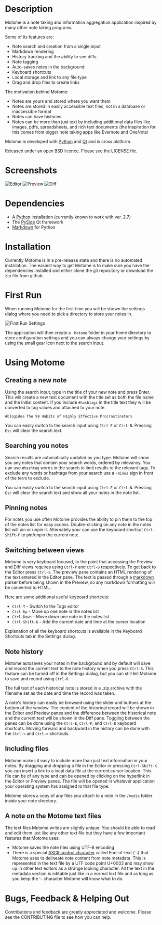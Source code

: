 Description
===========

Motome is a note taking and information aggregation application inspired by many other note taking programs.

Some of its features are:

- Note search and creation from a single input
- Markdown rendering
- History tracking and the ability to see diffs
- Note tagging
- Auto-saves notes in the background
- Keyboard shortcuts
- Local storage and link to any file type
- Drag and drop files to create links

The motivation behind Motome:

- Notes are yours and stored where you want them
- Notes are stored in easily accessible text files, not in a database or inaccessible format
- Notes can have histories
- Notes can be more than just text by including additional data files like images, pdfs, spreadsheets, and rich text documents (the inspiration for this comes from bigger note taking apps like Evernote and OneNote)

Motome is developed with [Python](http://www.python.org/) and [Qt](http://qt-project.org/) and is cross platform.

Released under an open BSD licence.  Please see the LICENSE file.

Screenshots
===========

![Editor](screenshots/motome_editor_pane_0.1.0.png)
![Preview](screenshots/motome_preview_pane_0.1.0.png)
![Diff](screenshots/motome_diff_pane_0.1.0.png)

Dependencies
============

- A [Python](http://www.python.org/) installation (currently known to work with ver. 2.7)
- The [PySide](http://qt-project.org/wiki/PySide) Qt framework
- [Markdown](http://pypi.python.org/pypi/Markdown) for Python

Installation
============

Currently Motome is in a pre-release state and there is no automated installation.  The easiest way to get Motome is to make sure you have the dependencies installed and either clone the git repository or download the zip file from github.

First Run
=========

When running Motome for the first time you will be shown the settings dialog where you need to pick a directory to store your notes in.

![First Run Settings](screenshots/motome_first_run_0.1.0.png)

The application will then create a `.Motome` folder in your home directory to store configuration settings and you can always change your settings by using the small gear icon next to the search input.

Using Motome
============

## Creating a new note
Using the search input, type in the title of your new note and press Enter.  This will create a new text document with the title set as both the file name and the initial content.  If you include `#hashtags` in the title text they will be converted to tag values and attached to your note.

    #blogidea The 99 Habits of Highly Effective Procrastinators

You can easily switch to the search input using `Ctrl-F` or `Ctrl-N`.  Pressing `Esc` will clear the search text.

## Searching you notes
Search results are automatically updated as you type. Motome will show you any notes that contain your search words, ordered by relevancy.  You can use `#hashtag` words in the search to limit results to the relevant tags. To exclude any words or hashtags from your search use a `-minus` sign in front of the term to exclude.

You can easily switch to the search input using `Ctrl-F` or `Ctrl-N`.  Pressing `Esc` will clear the search text and show all your notes in the note list.

## Pinning notes
For notes you use often Motome provides the ability to pin them to the top of the notes list for easy access.  Double-clicking on any note in the notes list will pin or unpin it.  Alternately your can use the keyboard shortcut `Ctrl-Shift-P` to pin/unpin the current note.

## Switching between views
Motome is very keyboard focused, to the point that accessing the Preview and Diff views requires using `Ctrl-P` and `Ctrl-D` respectively.  To get back to the Editor press `Ctrl-E`.  The preview pane contains an HTML rendering of the text entered in the Editor pane.  The text is passed through a [markdown](http://daringfireball.net/projects/markdown/) parser before being shown in the Preview, so any markdown formatting will be converted to HTML.

Here are some additional useful keyboard shortcuts:

- `Ctrl-T` - Switch to the Tags editor
- `Ctrl-Up` - Move up one note in the notes list
- `Ctrl-Down` - Move down one note in the notes list
- `Ctrl-Shift-U` - Add the current date and time at the cursor location

Explanation of all the keyboard shortcuts is available in the Keyboard Shortcuts tab in the Settings dialog.

## Note history
Motome autosaves your notes in the background and by default will save and record the current text to the note history when you press `Ctrl-S`.  This feature can be turned off in the Settings dialog, but you can still tell Motome to save and record using `Ctrl-R`.

The full text of each historical note is stored in a .zip archive with the filename set as the date and time the record was taken.

A note's history can easily be browsed using the slider and buttons at the bottom of the window.  The content of the historical record will be shown in the Editor and Preview panes and the difference between the historical note and the current text will be shown in the Diff pane.  Toggling between the panes can be done using the `Ctrl-E`, `Ctrl-P`, and `Ctrl-D` keyboard shortcuts.  Moving forward and backward in the history can be done with the `Ctrl-<` and `Ctrl->` shortcuts.

## Including files
Motome makes it easy to include more than just text information in your notes.  By dragging and dropping a file in the Editor or pressing `Ctrl-Shift-K` you can insert a link to a local data file at the current cursor location.  This file can be of any type and can be opened by clicking on the hyperlink in the Editor or Preview panes.  The file will be opened in whatever application your operating system has assigned to that file type.

Motome stores a copy of any files you attach to a note in the `/media` folder inside your note directory.

## A note on the Motome text files

The text files Motome writes are slightly unique.  You should be able to read and edit them just like any other text file but they have a few important features that Motome uses:

- Motome saves the note files using UTF-8 encoding
- There is a special [ASCII control character](http://en.wikipedia.org/wiki/Control_character) called End-of-text (␃) that Motome uses to delineate note content from note metadata.  This is represented in the text file by a UTF code point U+0003 and may show up in other text editors as a strange looking character.  All the text in the metadata section is editable just like in a normal text file and as long as you keep the ␃ character Motome will know what to do.

Bugs, Feedback & Helping Out
==============================

Contributions and feedback are greatly appreciated and welcome.  Please see the CONTRIBUTING file to see how you can help.
